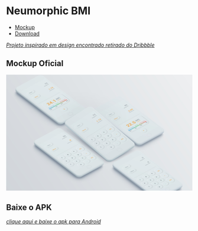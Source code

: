 # Neumorphic BMI

* [Mockup](#Mockup-Oficial)
* [Download](#Baixe-o-APK)

[*Projeto inspirado em design encontrado retirado do Dribbble*](https://dribbble.com/shots/14439856-Neumorphic-BMI-Calculator)

## Mockup Oficial

<p float="left">
  <img src="/images/Scene_1.jpg" width="1000" />

## Baixe o APK
[*clique aqui e baixe o apk para Android*](https://www.dropbox.com/sh/ohmafm1lt8uz39d/AADOZ4c6JJD47HWz8ix_T-SFa?dl=0)


